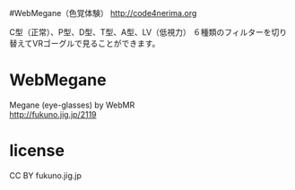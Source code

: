 #WebMegane（色覚体験）
http://code4nerima.org

C型（正常）、P型、D型、T型、A型、LV（低視力）
６種類のフィルターを切り替えてVRゴーグルで見ることができます。

# WebMegane
Megane (eye-glasses) by WebMR  
http://fukuno.jig.jp/2119  

# license  
CC BY fukuno.jig.jp  
